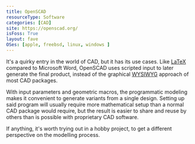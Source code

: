 ```yaml
---
title: OpenSCAD
resourceType: Software
categories: [CAD]
site: https://openscad.org/
isFoss: True
layout: fave
OSes: [apple, freebsd, linux, windows ]
---
```


It's a quirky entry in the world of CAD, but it has its use cases. Like [LaTeX](/faves/latex) compared to Microsoft Word, OpenSCAD uses scripted input to later generate the final product, instead of the graphical [WYSIWYG](https://en.wikipedia.org/wiki/WYSIWYG) approach of most CAD packages.

With input parameters and geometric macros, the programmatic modeling makes it convenient to generate variants from a single design. Setting up said program will usually require more mathematical setup than a normal CAD package would require, but the result is easier to share and reuse by others than is possible with proprietary CAD software.

If anything, it's worth trying out in a hobby project, to get a different perspective on the modelling process.